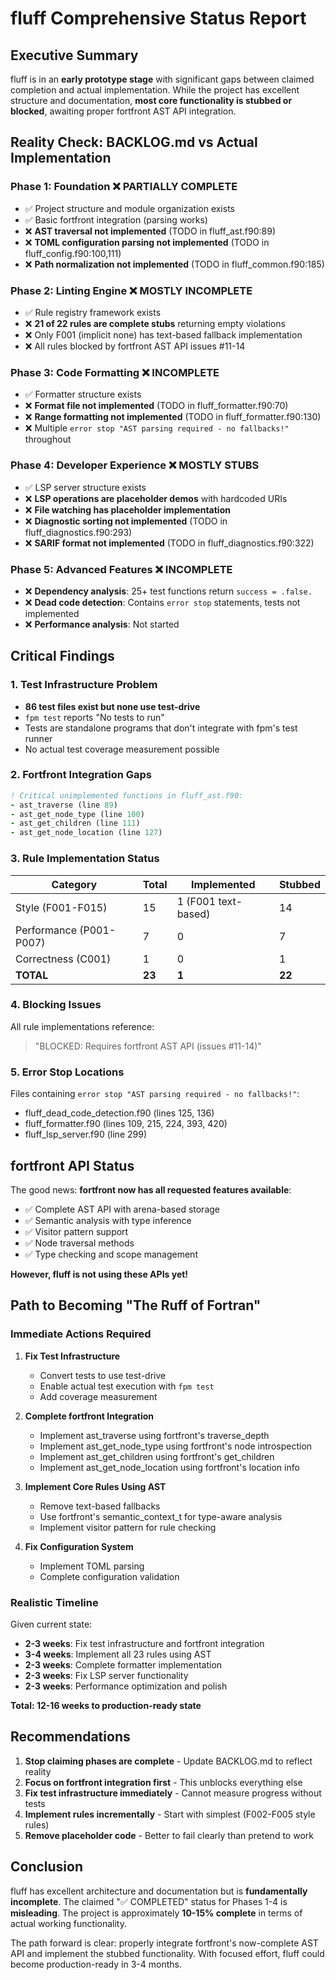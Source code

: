 # fluff Comprehensive Status Report

## Executive Summary

fluff is in an **early prototype stage** with significant gaps between claimed completion and actual implementation. While the project has excellent structure and documentation, **most core functionality is stubbed or blocked**, awaiting proper fortfront AST API integration.

## Reality Check: BACKLOG.md vs Actual Implementation

### Phase 1: Foundation ❌ PARTIALLY COMPLETE
- ✅ Project structure and module organization exists
- ✅ Basic fortfront integration (parsing works)
- ❌ **AST traversal not implemented** (TODO in fluff_ast.f90:89)
- ❌ **TOML configuration parsing not implemented** (TODO in fluff_config.f90:100,111)
- ❌ **Path normalization not implemented** (TODO in fluff_common.f90:185)

### Phase 2: Linting Engine ❌ MOSTLY INCOMPLETE
- ✅ Rule registry framework exists
- ❌ **21 of 22 rules are complete stubs** returning empty violations
- ❌ Only F001 (implicit none) has text-based fallback implementation
- ❌ All rules blocked by fortfront AST API issues #11-14

### Phase 3: Code Formatting ❌ INCOMPLETE
- ✅ Formatter structure exists
- ❌ **Format file not implemented** (TODO in fluff_formatter.f90:70)
- ❌ **Range formatting not implemented** (TODO in fluff_formatter.f90:130)
- ❌ Multiple `error stop "AST parsing required - no fallbacks!"` throughout

### Phase 4: Developer Experience ❌ MOSTLY STUBS
- ✅ LSP server structure exists
- ❌ **LSP operations are placeholder demos** with hardcoded URIs
- ❌ **File watching has placeholder implementation**
- ❌ **Diagnostic sorting not implemented** (TODO in fluff_diagnostics.f90:293)
- ❌ **SARIF format not implemented** (TODO in fluff_diagnostics.f90:322)

### Phase 5: Advanced Features ❌ INCOMPLETE
- ❌ **Dependency analysis**: 25+ test functions return `success = .false.`
- ❌ **Dead code detection**: Contains `error stop` statements, tests not implemented
- ❌ **Performance analysis**: Not started

## Critical Findings

### 1. Test Infrastructure Problem
- **86 test files exist but none use test-drive**
- `fpm test` reports "No tests to run"
- Tests are standalone programs that don't integrate with fpm's test runner
- No actual test coverage measurement possible

### 2. Fortfront Integration Gaps
```fortran
! Critical unimplemented functions in fluff_ast.f90:
- ast_traverse (line 89)
- ast_get_node_type (line 100) 
- ast_get_children (line 111)
- ast_get_node_location (line 127)
```

### 3. Rule Implementation Status
| Category | Total | Implemented | Stubbed |
|----------|-------|-------------|---------|
| Style (F001-F015) | 15 | 1 (F001 text-based) | 14 |
| Performance (P001-P007) | 7 | 0 | 7 |
| Correctness (C001) | 1 | 0 | 1 |
| **TOTAL** | **23** | **1** | **22** |

### 4. Blocking Issues
All rule implementations reference: 
> "BLOCKED: Requires fortfront AST API (issues #11-14)"

### 5. Error Stop Locations
Files containing `error stop "AST parsing required - no fallbacks!"`:
- fluff_dead_code_detection.f90 (lines 125, 136)
- fluff_formatter.f90 (lines 109, 215, 224, 393, 420)
- fluff_lsp_server.f90 (line 299)

## fortfront API Status

The good news: **fortfront now has all requested features available**:
- ✅ Complete AST API with arena-based storage
- ✅ Semantic analysis with type inference
- ✅ Visitor pattern support
- ✅ Node traversal methods
- ✅ Type checking and scope management

**However, fluff is not using these APIs yet!**

## Path to Becoming "The Ruff of Fortran"

### Immediate Actions Required

1. **Fix Test Infrastructure**
   - Convert tests to use test-drive
   - Enable actual test execution with `fpm test`
   - Add coverage measurement

2. **Complete fortfront Integration**
   - Implement ast_traverse using fortfront's traverse_depth
   - Implement ast_get_node_type using fortfront's node introspection
   - Implement ast_get_children using fortfront's get_children
   - Implement ast_get_node_location using fortfront's location info

3. **Implement Core Rules Using AST**
   - Remove text-based fallbacks
   - Use fortfront's semantic_context_t for type-aware analysis
   - Implement visitor pattern for rule checking

4. **Fix Configuration System**
   - Implement TOML parsing
   - Complete configuration validation

### Realistic Timeline

Given current state:
- **2-3 weeks**: Fix test infrastructure and fortfront integration
- **3-4 weeks**: Implement all 23 rules using AST
- **2-3 weeks**: Complete formatter implementation
- **2-3 weeks**: Fix LSP server functionality
- **2-3 weeks**: Performance optimization and polish

**Total: 12-16 weeks to production-ready state**

## Recommendations

1. **Stop claiming phases are complete** - Update BACKLOG.md to reflect reality
2. **Focus on fortfront integration first** - This unblocks everything else
3. **Fix test infrastructure immediately** - Cannot measure progress without tests
4. **Implement rules incrementally** - Start with simplest (F002-F005 style rules)
5. **Remove placeholder code** - Better to fail clearly than pretend to work

## Conclusion

fluff has excellent architecture and documentation but is **fundamentally incomplete**. The claimed "✅ COMPLETED" status for Phases 1-4 is **misleading**. The project is approximately **10-15% complete** in terms of actual working functionality.

The path forward is clear: properly integrate fortfront's now-complete AST API and implement the stubbed functionality. With focused effort, fluff could become production-ready in 3-4 months.